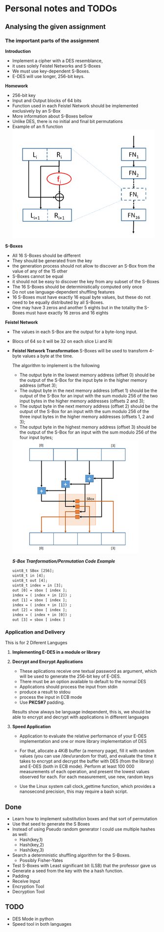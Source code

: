 # Personal notes and TODOs

## Analysing the given assignment

### The important parts of the assignment

**Introduction**

* Implement a cipher with a DES resemblance,
* it uses solely Feistel Networks and S-Boxes
* We must use key-dependent S-Boxes. 
* E-DES will use longer, 256-bit keys.

**Homework**

* 256-bit key
* Input and Output blocks of 64 bits
* Function used in each Feistel Network should be implemented exclusively
by an S-Box
* More information about S-Boxes bellow
* Unlike DES, there is no initial and final bit permutations
* Example of an fi function
    <img src="images/feistelNetwork.png">

**S-Boxes** 
* All 16 S-Boxes should be different 
* They should be generated from the key
* the generation process should not allow to discover an S-Box from the value of any of the 15 other
* S-Boxes cannot be equal
* it should not be easy to discover the key from any subset of the S-Boxes
* The 16 S-Boxes should be deterministically computed only once
* Do not use language-dependent shuffling features
* 16 S-Boxes must have exactly 16 equal byte values, but these do not need to be equally distributed by all S-Boxes. 
* One may have 3 zeros and another 5 eights but in the totality the S-Boxes must have exactly 16 zeros and 16 eights

**Feistel Network**
* The values in each S-Box are the output for a byte-long input.
* Blocs of 64 so it will be 32 on each slice Li and Ri

* **Feistel Network Transformation**
    S-Boxes will be used to transform 4-byte values a byte at the time.
    
    The algorithm to implement is the following
    * The output byte in the lowest memory address (offset 0) should be the output of the S-Box for the input byte in the higher memory address (offset 3);
    * The output byte in the next memory address (offset 1) should be the output of the S-Box for an input with the sum modulo 256 of the two input bytes in the higher memory addresses (offsets 2 and 3);
    * The output byte in the next memory address (offset 2) should be the output of the S-Box for an input with the sum modulo 256 of the three input bytes in the higher memory addresses (offsets 1, 2 and 3);
    * The output byte in the highest memory address (offset 3) should be the output of the S-Box for an input with the sum modulo 256 of the four input bytes;

    <img src="images/tranformation-function.png">

    ***S-Box Tranformation/Permutation Code Example***
    ```
    uint8_t SBox [256];
    uint8_t in [4];
    uint8_t out [4];
    uint8_t index = in [3];
    out [0] = sbox [ index ];
    index = ( index + in [2]) ;
    out [1] = sbox [ index ];
    index = ( index + in [1]) ;
    out [2] = sbox [ index ];
    index = ( index + in [0]) ;
    out [3] = sbox [ index ]
    ```

### Application and Delivery

This is for 2 Diferent Languges

1. **Implementing E-DES in a module or library**

2. **Decrypt and Encrypt Applications**

    * These aplications receive one textual password as argument, which will be used to generate the 256-bit key of E-DES. 
    * There must be an option available to default to the normal DES
    * Applications should process the input from stdin
    * produce a result to stdou
    * process the input in ECB mode
    * Use **PKCS#7** padding.

    Results show always be language independent, this is, we should be able to encrypt and decrypt with applications in different languages

3. **Speed Application**

    * Application to evaluate the relative performance of your E-DES implementation
    and one or more library implementation of DES

    * For that, allocate a 4KiB buffer (a memory page), fill it with random values (you can use /dev/urandom for that), and evaluate the time it takes to encrypt and decrypt the buffer with DES (from the library) and E-DES (both in ECB mode). Perform at least 100 000 measurements of each operation, and present the lowest values observed for each. For each measurement, use new, random keys

    * Use the Linux system call clock_gettime function, which provides a nanosecond precision, this may require a bash script.



## Done

* Learn how to implement substitution boxes and that sort of permutation
* Use that seed to generate the S Boxes
* Instead of using Pseudo random generator I could use multiple hashes as well:
    * Hash(key,1)
    * Hash(key,2)
    * Hash(key,3)
* Search a deterministic shuffling algorithm for the S-Boxes. 
    * Possibly Fisher-Yates
* Test S-Boxes with Least significant bit (LSB) that the professor gave us
* Generate a seed from the key with the a hash function.
* Padding
* Receive Input
* Encryption Tool 
* Decryption Tool

## TODO


* DES Mode in python
* Speed tool in both languages
